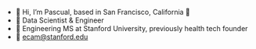 - 👋  Hi, I’m Pascual, based in San Francisco, California 🌁
- 👀  Data Scientist & Engineer
- 🌲  Engineering MS at Stanford University, previously health tech founder
- 📩  ecam@stanford.edu


<!---
pascualcam/pascualcam is a ✨ special ✨ repository because its `README.md` (this file) appears on your GitHub profile.
You can click the Preview link to take a look at your changes.
--->
